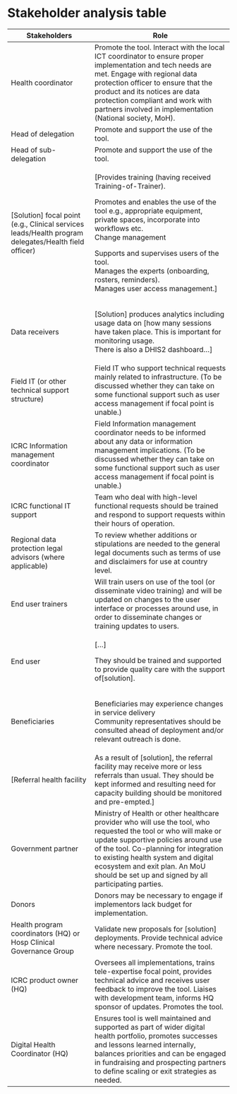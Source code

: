 # Stakeholder analysis table

| Stakeholders                                                                                          | Role                                                                                                                                                                                                                                                                                                                                                            |
| ----------------------------------------------------------------------------------------------------- | --------------------------------------------------------------------------------------------------------------------------------------------------------------------------------------------------------------------------------------------------------------------------------------------------------------------------------------------------------------- |
| Health coordinator                                                                                    | Promote the tool. Interact with the local ICT coordinator to ensure proper implementation and tech needs are met. Engage with regional data protection officer to ensure that the product and its notices are data protection compliant and work with partners involved in implementation (National society, MoH).                                              |
| Head of delegation                                                                                    | Promote and support the use of the tool.                                                                                                                                                                                                                                                                                                                        |
| Head of sub-delegation                                                                                | Promote and support the use of the tool.                                                                                                                                                                                                                                                                                                                        |
| \[Solution] focal point (e.g., Clinical services leads/Health program delegates/Health field officer) | <p>[Provides training (having received Training-of-Trainer).</p><p>Promotes and enables the use of the tool e.g., appropriate equipment, private spaces, incorporate into workflows etc.<br>Change management</p><p>Supports and supervises users of the tool.<br>Manages the experts (onboarding, rosters, reminders).<br>Manages user access management.]</p> |
| Data receivers                                                                                        | <p>[Solution] produces analytics including usage data on [how many sessions have taken place. This is important for monitoring usage.<br>There is also a DHIS2 dashboard…]</p>                                                                                                                                                                                  |
| Field IT (or other technical support structure)                                                       | Field IT who support technical requests mainly related to infrastructure. (To be discussed whether they can take on some functional support such as user access management if focal point is unable.)                                                                                                                                                           |
| ICRC Information management coordinator                                                               | Field Information management coordinator needs to be informed about any data or information management implications. (To be discussed whether they can take on some functional support such as user access management if focal point is unable.)                                                                                                                |
| ICRC functional IT support                                                                            | Team who deal with high-level functional requests should be trained and respond to support requests within their hours of operation.                                                                                                                                                                                                                            |
| Regional data protection legal advisors (where applicable)                                            | To review whether additions or stipulations are needed to the general legal documents such as terms of use and disclaimers for use at country level.                                                                                                                                                                                                            |
| End user trainers                                                                                     | Will train users on use of the tool (or disseminate video training) and will be updated on changes to the user interface or processes around use, in order to disseminate changes or training updates to users.                                                                                                                                                 |
| End user                                                                                              | <p>[…]</p><p>They should be trained and supported to provide quality care with the support of[solution].</p>                                                                                                                                                                                                                                                    |
| Beneficiaries                                                                                         | <p>Beneficiaries may experience changes in service delivery<br>Community representatives should be consulted ahead of deployment and/or relevant outreach is done.</p>                                                                                                                                                                                          |
| \[Referral health facility                                                                            | As a result of \[solution], the referral facility may receive more or less referrals than usual. They should be kept informed and resulting need for capacity building should be monitored and pre-empted.]                                                                                                                                                     |
| Government partner                                                                                    | Ministry of Health or other healthcare provider who will use the tool, who requested the tool or who will make or update supportive policies around use of the tool. Co-planning for integration to existing health system and digital ecosystem and exit plan. An MoU should be set up and signed by all participating parties.                                |
| Donors                                                                                                | Donors may be necessary to engage if implementors lack budget for implementation.                                                                                                                                                                                                                                                                               |
| Health program coordinators (HQ) or Hosp Clinical Governance Group                                    | Validate new proposals for \[solution] deployments. Provide technical advice where necessary. Promote the tool.                                                                                                                                                                                                                                                 |
| ICRC product owner (HQ)                                                                               | Oversees all implementations, trains tele-expertise focal point, provides technical advice and receives user feedback to improve the tool. Liaises with development team, informs HQ sponsor of updates. Promotes the tool.                                                                                                                                     |
| Digital Health Coordinator (HQ)                                                                       | Ensures tool is well maintained and supported as part of wider digital health portfolio, promotes successes and lessons learned internally, balances priorities and can be engaged in fundraising and prospecting partners to define scaling or exit strategies as needed.                                                                                      |
